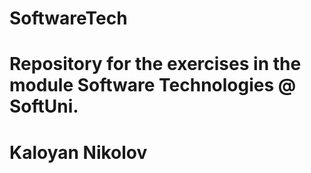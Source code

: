 # SoftwareTech
# Repository for the exercises in the module Software Technologies @ SoftUni.
# Kaloyan Nikolov
